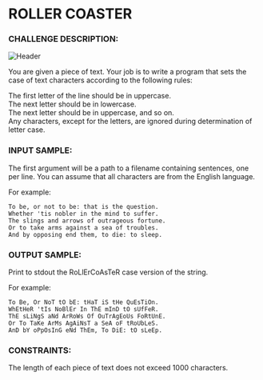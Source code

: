 # ROLLER COASTER

### CHALLENGE DESCRIPTION:

![Header](https://i.imgur.com/XkmL9n3.png)

You are given a piece of text. Your job is to write a program that sets the case of text characters according to the following rules:

The first letter of the line should be in uppercase.  
The next letter should be in lowercase.  
The next letter should be in uppercase, and so on.  
Any characters, except for the letters, are ignored during determination of letter case.

### INPUT SAMPLE:

The first argument will be a path to a filename containing sentences, one per line. You can assume that all characters are from the English language.

For example:

```
To be, or not to be: that is the question.
Whether 'tis nobler in the mind to suffer.
The slings and arrows of outrageous fortune.
Or to take arms against a sea of troubles.
And by opposing end them, to die: to sleep.
```

### OUTPUT SAMPLE:

Print to stdout the RoLlErCoAsTeR case version of the string.

For example:

```
To Be, Or NoT tO bE: tHaT iS tHe QuEsTiOn.
WhEtHeR 'tIs NoBlEr In ThE mInD tO sUfFeR.
ThE sLiNgS aNd ArRoWs Of OuTrAgEoUs FoRtUnE.
Or To TaKe ArMs AgAiNsT a SeA oF tRoUbLeS.
AnD bY oPpOsInG eNd ThEm, To DiE: tO sLeEp.
```

### CONSTRAINTS:

The length of each piece of text does not exceed 1000 characters.